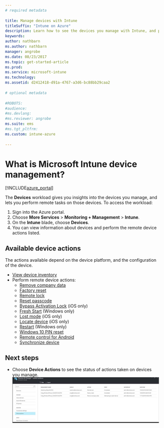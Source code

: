```yaml
---
# required metadata

title: Manage devices with Intune
titleSuffix: "Intune on Azure"
description: Learn how to see the devices you manage with Intune, and perform various operations on them."
keywords:
author: nathbarn
ms.author: nathbarn
manager: angrobe
ms.date: 08/23/2017
ms.topic: get-started-article
ms.prod:
ms.service: microsoft-intune
ms.technology:
ms.assetid: d2412418-d91a-4767-a3d6-bc88bb29caa2

# optional metadata

#ROBOTS:
#audience:
#ms.devlang:
#ms.reviewer: angrobe
ms.suite: ems
#ms.tgt_pltfrm:
ms.custom: intune-azure

---
```


# What is Microsoft Intune device management?


[!INCLUDE[azure_portal](./includes/azure_portal.md)]

The **Devices** workload gives you insights into the devices you manage, and lets you perform remote tasks on those devices. To access the workload:

1. Sign into the Azure portal.
2. Choose **More Services** > **Monitoring + Management** > **Intune**.
3. On the **Intune** blade, choose **Devices**.
4. You can view information about devices and perform the remote device actions listed.

## Available device actions
The actions available depend on the device platform, and the configuration of the device.

- [View device inventory](device-inventory.md)
- Perform remote device actions:
	- [Remove company data](devices-wipe.md#remove-company-data)
	- [Factory reset](devices-wipe.md#factory-reset)
	- [Remote lock](device-remote-lock.md) 
	- [Reset passcode](device-passcode-reset.md)
	- [Bypass Activation Lock](device-activation-lock-bypass.md) (iOS only)
	- [Fresh Start](device-fresh-start.md) (Windows only)
	- [Lost mode](device-lost-mode.md) (iOS only)
	- [Locate device](device-locate.md) (iOS only)
	- [Restart](device-restart.md) (Windows only)
	- [Windows 10 PIN reset](device-windows-pin-reset.md)
	- [Remote control for Android](device-profile-android-teamviewer.md)
	- [Synchronize device](device-sync.md)


## Next steps

- Choose **Device Actions** to see the status of actions taken on devices you manage.
![Monitor device actions](./media/monitor-device-actions.png)
